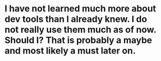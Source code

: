 # I have not learned much more about dev tools than I already knew. I do not really use them much as of now. Should I? That is probably a maybe and most likely a must later on.